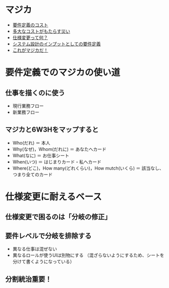 # マジカ

- [要件定義のコスト](cost.md)
- [多大なコストがもたらす災い](large_cost.md)
- [仕様変更って何？](specification_change.md)
- [システム設計のインプットとしての要件定義](requirement_definition.md)
- [これがマジカだ！](about_magica.md)

# 要件定義でのマジカの使い道

## 仕事を描くのに使う

- 現行業務フロー
- 新業務フロー

## マジカと6W3Hをマップすると

- Who(だれ) ＝ 本人
- Why(なぜ)，Whom(だれに) ＝ あなたへカード
- What(なに) ＝ お仕事シート
- When(いつ) ＝ はじまりカード・私へカード
- Where(どこ)，How many(どれくらい)，How mutch(いくら) ＝ 該当なし、つまり全てのカード

# 仕様変更に耐えるベース

## 仕様変更で困るのは「分岐の修正」

## 要件レベルで分岐を排除する

- 異なる仕事は混ぜない
- 異なるロールが使うUIは別物にする
 （混ざらないようにするため、シートを分けて書くようになっている）

## 分割統治重要！

